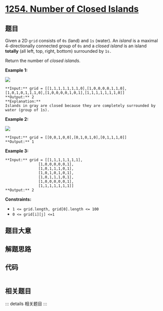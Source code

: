 # [1254. Number of Closed Islands](https://leetcode.com/problems/number-of-closed-islands)

## 题目

Given a 2D `grid` consists of `0s` (land) and `1s` (water).  An _island_ is a
maximal 4-directionally connected group of `0s` and a _closed island_  is an
island **totally**  (all left, top, right, bottom) surrounded by `1s.`

Return the number of _closed islands_.



**Example 1:**

![](https://assets.leetcode.com/uploads/2019/10/31/sample_3_1610.png)

    
    
    **Input:** grid = [[1,1,1,1,1,1,1,0],[1,0,0,0,0,1,1,0],[1,0,1,0,1,1,1,0],[1,0,0,0,0,1,0,1],[1,1,1,1,1,1,1,0]]
    **Output:** 2
    **Explanation:** 
    Islands in gray are closed because they are completely surrounded by water (group of 1s).

**Example 2:**

![](https://assets.leetcode.com/uploads/2019/10/31/sample_4_1610.png)

    
    
    **Input:** grid = [[0,0,1,0,0],[0,1,0,1,0],[0,1,1,1,0]]
    **Output:** 1
    

**Example 3:**

    
    
    **Input:** grid = [[1,1,1,1,1,1,1],
                   [1,0,0,0,0,0,1],
                   [1,0,1,1,1,0,1],
                   [1,0,1,0,1,0,1],
                   [1,0,1,1,1,0,1],
                   [1,0,0,0,0,0,1],
                   [1,1,1,1,1,1,1]]
    **Output:** 2
    



**Constraints:**

  * `1 <= grid.length, grid[0].length <= 100`
  * `0 <= grid[i][j] <=1`


## 题目大意

## 解题思路

## 代码

```javascript

```

## 相关题目

::: details 相关题目
:::
